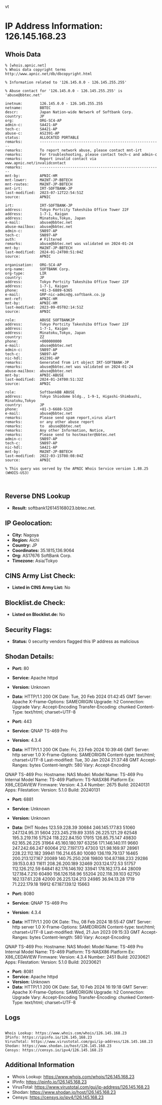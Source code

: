 vt
# IP Address Information: 126.145.168.23

## Whois Data
```
% [whois.apnic.net]
% Whois data copyright terms    http://www.apnic.net/db/dbcopyright.html

% Information related to '126.145.0.0 - 126.145.255.255'

% Abuse contact for '126.145.0.0 - 126.145.255.255' is 'abuse@bbtec.net'

inetnum:        126.145.0.0 - 126.145.255.255
netname:        BBTEC
descr:          Japan Nation-wide Network of Softbank Corp.
country:        JP
org:            ORG-SC4-AP
admin-c:        SA421-AP
tech-c:         SA421-AP
abuse-c:        AS2391-AP
status:         ALLOCATED PORTABLE
remarks:        --------------------------------------------------------
remarks:        To report network abuse, please contact mnt-irt
remarks:        For troubleshooting, please contact tech-c and admin-c
remarks:        Report invalid contact via www.apnic.net/invalidcontact
remarks:        --------------------------------------------------------
mnt-by:         APNIC-HM
mnt-lower:      MAINT-JP-BBTECH
mnt-routes:     MAINT-JP-BBTECH
mnt-irt:        IRT-SOFTBANK-JP
last-modified:  2023-07-12T22:54:51Z
source:         APNIC

irt:            IRT-SOFTBANK-JP
address:        Tokyo Portcity Takeshiba Office Tower 22F
address:        1-7-1, Kaigan
address:        Minatoku,Tokyo, Japan
e-mail:         abuse@bbtec.net
abuse-mailbox:  abuse@bbtec.net
admin-c:        SN897-AP
tech-c:         SN897-AP
auth:           # Filtered
remarks:        abuse@bbtec.net was validated on 2024-01-24
mnt-by:         MAINT-JP-BBTECH
last-modified:  2024-01-24T00:51:04Z
source:         APNIC

organisation:   ORG-SC4-AP
org-name:       SOFTBANK Corp.
org-type:       LIR
country:        JP
address:        Tokyo Portcity Takeshiba Office Tower 22F
address:        1-7-1, Kaigan
phone:          +81-3-6889-6365
e-mail:         GRP-nic-admin@g.softbank.co.jp
mnt-ref:        APNIC-HM
mnt-by:         APNIC-HM
last-modified:  2023-09-05T02:14:51Z
source:         APNIC

role:           ABUSE SOFTBANKJP
address:        Tokyo Portcity Takeshiba Office Tower 22F
address:        1-7-1, Kaigan
address:        Minatoku,Tokyo, Japan
country:        ZZ
phone:          +000000000
e-mail:         abuse@bbtec.net
admin-c:        SN897-AP
tech-c:         SN897-AP
nic-hdl:        AS2391-AP
remarks:        Generated from irt object IRT-SOFTBANK-JP
remarks:        abuse@bbtec.net was validated on 2024-01-24
abuse-mailbox:  abuse@bbtec.net
mnt-by:         APNIC-ABUSE
last-modified:  2024-01-24T00:51:32Z
source:         APNIC

role:           SoftbankBB ABUSE
address:        Tokyo Shiodome bldg., 1-9-1, Higashi-Shimbashi, Minatoku,Tokyo
country:        JP
phone:          +81-3-6688-5120
e-mail:         abuse@bbtec.net
remarks:        Please send spam report,virus alart
remarks:        or any other abuse report
remarks:        to  abuse@bbtec.net
remarks:        Any other Information, Notice,
remarks:        Please send to hostmaster@bbtec.net
admin-c:        SN897-AP
tech-c:         SN897-AP
nic-hdl:        SA421-AP
mnt-by:         MAINT-JP-BBTECH
last-modified:  2022-03-15T08:08:04Z
source:         APNIC

% This query was served by the APNIC Whois Service version 1.88.25 (WHOIS-US3)



```
## Reverse DNS Lookup
- **Result:** softbank126145168023.bbtec.net.

## IP Geolocation:
- **City:** Nagoya
- **Region:** Aichi
- **Country:** JP
- **Coordinates:** 35.1815,136.9064
- **Org:** AS17676 SoftBank Corp.
- **Timezone:** Asia/Tokyo

## CINS Army List Check:
- **Listed in CINS Army List:** 
No

## Blocklist.de Check:
- **Listed on Blocklist.de:** 
No

## Security Flags:
- **Status:** 0 security vendors flagged this IP address as malicious

## Shodan Details:
- **Port:** 80
- **Service:** Apache httpd
- **Version:** Unknown
- **Data:** HTTP/1.1 200 OK
Date: Tue, 20 Feb 2024 01:42:45 GMT
Server: Apache
X-Frame-Options: SAMEORIGIN
Upgrade: h2
Connection: Upgrade
Vary: Accept-Encoding
Transfer-Encoding: chunked
Content-Type: text/html; charset=UTF-8



- **Port:** 443
- **Service:** QNAP TS-469 Pro
- **Version:** 4.3.4
- **Data:** HTTP/1.1 200 OK
Date: Fri, 23 Feb 2024 10:39:46 GMT
Server: http server 1.0
X-Frame-Options: SAMEORIGIN
Content-type: text/html; charset=UTF-8
Last-modified: Tue, 30 Jan 2024 21:37:48 GMT
Accept-Ranges: bytes
Content-length: 580
Vary: Accept-Encoding


QNAP TS-469 Pro:
  Hostname: NAS
  Model:
    Model Name: TS-469 Pro
    Internal Model Name: TS-469
    Platform: TS-NASX86
    Platform Ex: X86_CEDAVIEW
  Firmware:
    Version: 4.3.4
    Number: 2675
    Build: 20240131
  Apps:
    Filestation:
      Version: 5.1.0
      Build: 20240131


- **Port:** 6881
- **Service:** Unknown
- **Version:** Unknown
- **Data:** DHT Nodes
123.59.228.39	30684
246.145.177.83	51060
247.124.95.31	5604
223.245.219.89	3355
26.225.121.29	62548
195.3.219.116	57524
118.222.84.150	17915
126.85.75.147	49830
62.165.26.225	31964
45.160.180.197	63256
171.146.140.111	9660
247.242.66.247	60064
212.7.197.173	47303
121.98.169.97	28961
228.22.112.182	39941
116.214.65.80	10080
136.119.79.137	16465
200.213.127.167	20089
140.75.250.208	19800
104.87.188.233	29286
39.153.0.83	11611
208.26.200.189	32469
203.124.172.53	51757
112.126.212.59	64841
82.176.146.192	33941
178.162.173.44	28009
127.184.7.210	60490
156.126.158.96	55204
202.118.39.103	62750
162.137.61.228	42000
26.225.124.213	24985
36.94.13.28	1719
71.222.179.18	19912
67.187.139.12	15663


- **Port:** 8080
- **Service:** QNAP TS-469 Pro
- **Version:** 4.3.4
- **Data:** HTTP/1.1 200 OK
Date: Thu, 08 Feb 2024 18:55:47 GMT
Server: http server 1.0
X-Frame-Options: SAMEORIGIN
Content-type: text/html; charset=UTF-8
Last-modified: Wed, 21 Jun 2023 09:15:33 GMT
Accept-Ranges: bytes
Content-length: 580
Vary: Accept-Encoding


QNAP TS-469 Pro:
  Hostname: NAS
  Model:
    Model Name: TS-469 Pro
    Internal Model Name: TS-469
    Platform: TS-NASX86
    Platform Ex: X86_CEDAVIEW
  Firmware:
    Version: 4.3.4
    Number: 2451
    Build: 20230621
  Apps:
    Filestation:
      Version: 5.1.0
      Build: 20230621


- **Port:** 8081
- **Service:** Apache httpd
- **Version:** Unknown
- **Data:** HTTP/1.1 200 OK
Date: Sat, 10 Feb 2024 16:19:18 GMT
Server: Apache
X-Frame-Options: SAMEORIGIN
Upgrade: h2
Connection: Upgrade
Vary: Accept-Encoding
Transfer-Encoding: chunked
Content-Type: text/html; charset=UTF-8



## Logs
```

Whois Lookup: https://www.whois.com/whois/126.145.168.23
IPinfo: https://ipinfo.io/126.145.168.23
VirusTotal: https://www.virustotal.com/gui/ip-address/126.145.168.23
Shodan: https://www.shodan.io/host/126.145.168.23
Censys: https://censys.io/ipv4/126.145.168.23

```
## Additional Information
- Whois Lookup: https://www.whois.com/whois/126.145.168.23
- IPinfo: https://ipinfo.io/126.145.168.23
- VirusTotal: https://www.virustotal.com/gui/ip-address/126.145.168.23
- Shodan: https://www.shodan.io/host/126.145.168.23
- Censys: https://censys.io/ipv4/126.145.168.23

